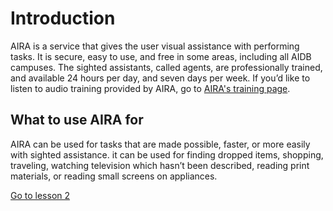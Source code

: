 # Introduction

AIRA is a service that gives the user visual assistance with performing tasks. It is secure, easy to use, and free in some areas,
including all AIDB campuses. The sighted assistants, called agents, are professionally trained, and available 24 hours per day, and seven
days per week. If you’d like to listen to audio training provided by AIRA, go to [AIRA's training page](https://aira.io/training).


## What to use AIRA for

AIRA can be used for tasks that are made possible, faster, or more easily with sighted assistance. it can be used for finding dropped
items, shopping, traveling, watching television which hasn’t been described, reading print materials, or reading small screens on
appliances.

[Go to lesson 2](lesson%2002.md)
